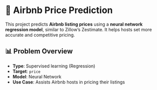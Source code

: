 # 🏡 Airbnb Price Prediction

This project predicts **Airbnb listing prices** using a **neural network regression model**, similar to Zillow’s Zestimate. It helps hosts set more accurate and competitive pricing.

## 📊 Problem Overview

- **Type**: Supervised learning (Regression)
- **Target**: `price`
- **Model**: Neural Network
- **Use Case**: Assists Airbnb hosts in pricing their listings
